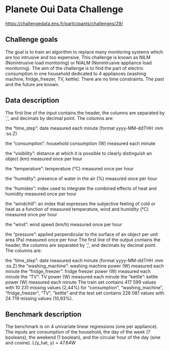 # Planete Oui Data Challenge

https://challengedata.ens.fr/participants/challenges/29/

## Challenge goals
The goal is to train an algorithm to replace many monitoring systems which are too intrusive and too expensive. This challenge is known as NILM (Nonintrusive load monitoring) or NIALM (Nonintrusive appliance load monitoring). The aim of the challenge is to find the part of electric consumption in one household dedicated to 4 appliances (washing machine, fridge_freezer, TV, kettle). There are no time constraints. The past and the future are known.

## Data description
The first line of the input contains the header, the columns are separated by ',', and decimals by decimal point. The columns are:

the “time_step”: date measured each minute (format yyyy-MM-ddTHH :mm :ss.Z)

the “consumption”: household consumption (W) measured each minute

the “visibility”: distance at which it is possible to clearly distinguish an object (km) measured once per hour

the “temperature”: temperature (°C) measured once per hour

the “humidity”: presence of water in the air (%) measured once per hour

the “humidex”: index used to integrate the combined effects of heat and humidity measured once per hour

the “windchill”: an index that expresses the subjective feeling of cold or heat as a function of measured temperature, wind and humidity (°C) measured once per hour

the “wind”: wind speed (km/h) measured once per hour

the “pressure”: applied perpendicular to the surface of an object per unit area (Pa) measured once per hour
The first line of the output contains the header, the columns are separated by ',', and decimals by decimal point. The columns are:

the “time_step”: date measured each minute (format yyyy-MM-ddTHH :mm :ss.Z)
the “washing_machine”: washing machine power (W) measured each minute
the “fridge_freezer”: fridge freezer power (W) measured each minute
the “TV”: TV power (W) measured each minute
the “kettle”: kettle power (W) measured each minute
The train set contains 417 599 values with 10 231 missing values (2,44%) for “consumption”, “washing_machine”, “fridge_freezer”, “TV”, “kettle” and the test set contains 226 081 values with 24 719 missing values (10,93%).

## Benchmark description
The benchmark is on 4 univariate linear regressions (one per appliance). The inputs are consumption of the household, the day of the week (7 booleans), the weekend (1 boolean), and the circular hour of the day (sine and cosine).
L(y_hat, y) = 47.64W
